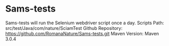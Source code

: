 Sams-tests
==========
Sams-tests will run the Selenium webdriver script once a day.
Scripts Path: src/test/Java/com/nature/SciamTest
Github Repository: https://github.com/RomanaNature/Sams-tests.git
Maven Version: Maven 3.0.4
